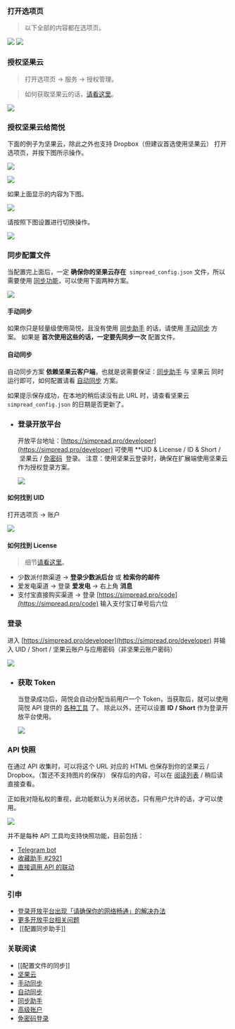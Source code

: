 ### 打开选项页


> 以下全部的内容都在选项页。



![](https://z3.ax1x.com/2021/05/04/gnKB59.png#crop=0&crop=0&crop=1&crop=1&id=jGgQw&originHeight=263&originWidth=483&originalType=binary&ratio=1&rotation=0&showTitle=false&status=done&style=none&title=)
![](https://z3.ax1x.com/2021/05/04/gnMhLT.png#crop=0&crop=0&crop=1&crop=1&id=A2RY5&originHeight=434&originWidth=486&originalType=binary&ratio=1&rotation=0&showTitle=false&status=done&style=none&title=)
### 授权坚果云


> 打开选项页 → 服务 → 授权管理。



> 如何获取坚果云的话，[请看这里](http://ksria.com/simpread/docs/#/%E5%9D%9A%E6%9E%9C%E4%BA%91)。



![](https://z3.ax1x.com/2021/05/04/gnQynK.png#crop=0&crop=0&crop=1&crop=1&id=R7DFm&originHeight=481&originWidth=1249&originalType=binary&ratio=1&rotation=0&showTitle=false&status=done&style=none&title=)
### 授权坚果云给简悦


下面的例子为坚果云，除此之外也支持 Dropbox（但建议首选使用坚果云）
打开选项页，并按下图所示操作。


![](https://s1.ax1x.com/2020/11/10/Bq2MRS.md.png#crop=0&crop=0&crop=1&crop=1&id=lkUtX&originHeight=780&originWidth=680&originalType=binary&ratio=1&rotation=0&showTitle=false&status=done&style=none&title=)


![](https://z3.ax1x.com/2021/05/04/gnQIjP.png#crop=0&crop=0&crop=1&crop=1&id=vZzRn&originHeight=307&originWidth=1047&originalType=binary&ratio=1&rotation=0&showTitle=false&status=done&style=none&title=)


如果上面显示的内容为下图。


![](https://z3.ax1x.com/2021/05/04/gnQv3n.png#crop=0&crop=0&crop=1&crop=1&id=FFQkr&originHeight=295&originWidth=918&originalType=binary&ratio=1&rotation=0&showTitle=false&status=done&style=none&title=)


请按照下图设置进行切换操作。


![](https://z3.ax1x.com/2021/05/04/gnlpuV.png#crop=0&crop=0&crop=1&crop=1&id=d5AVR&originHeight=702&originWidth=1210&originalType=binary&ratio=1&rotation=0&showTitle=false&status=done&style=none&title=)
### 同步配置文件


当配置完上面后，一定 **确保你的坚果云存在**  `simpread_config.json` 文件，所以需要使用 [同步功能](http://ksria.com/simpread/docs/#/%E5%90%8C%E6%AD%A5)，可以使用下面两种方案。


![](https://z3.ax1x.com/2021/05/04/gn3JnP.png#crop=0&crop=0&crop=1&crop=1&id=P3iWx&originHeight=436&originWidth=1576&originalType=binary&ratio=1&rotation=0&showTitle=false&status=done&style=none&title=)
#### 手动同步


如果你只是轻量级使用简悦，且没有使用 [同步助手](http://ksria.com/simpread/docs/#/Sync) 的话，请使用 [手动同步](http://ksria.com/simpread/docs/#/%E5%90%8C%E6%AD%A5?id=%e6%89%8b%e5%8a%a8%e5%90%8c%e6%ad%a5) 方案。
如果是 **首次使用这些的话，一定要先同步一次** 配置文件。
#### 自动同步


自动同步方案 **依赖坚果云客户端**，也就是说需要保证：[同步助手](http://ksria.com/simpread/docs/#/Sync) 与 坚果云 同时运行即可，如何配置请看 [自动同步](http://ksria.com/simpread/docs/#/%E8%87%AA%E5%8A%A8%E5%90%8C%E6%AD%A5) 方案。


如果提示保存成功，在本地的稍后读没有此 URL 时，请查看坚果云 `simpread_config.json` 的日期是否更新了。
- ### 登录开放平台
  
  
  开放平台地址：[https://simpread.pro/developer](https://simpread.pro/developer)
  可使用 **UID & License / ID & Short /  坚果云 / [免密码](https://github.com/Kenshin/simpread/discussions/2974)  登录。
  注意：使用坚果云登录时，确保在扩展端使用坚果云作为授权登录方案。
  
  
  ![](https://user-images.githubusercontent.com/81074/139575048-b747ec3c-6bab-4dac-bece-0e565dbf9b78.png#crop=0&crop=0&crop=1&crop=1&id=Ye5MD&originHeight=515&originWidth=574&originalType=binary&ratio=1&rotation=0&showTitle=false&status=done&style=none&title=)
#### 如何找到 UID


打开选项页 → 账户


![](https://z3.ax1x.com/2021/05/04/gnls8s.png#crop=0&crop=0&crop=1&crop=1&id=ZVkVI&originHeight=554&originWidth=1097&originalType=binary&ratio=1&rotation=0&showTitle=false&status=done&style=none&title=)
#### 如何找到 License


> 细节[请看这里](https://github.com/Kenshin/simpread/discussions/2756)。
- 少数派付款渠道 → **登录少数派后台** 或 **检索你的邮件**
- 爱发电渠道 → 登录 **爱发电** → 右上角 **消息**
- 支付宝直接购买渠道 → 登录 [https://simpread.pro/code](https://simpread.pro/code) 输入支付宝订单号后六位
### 登录


进入 [https://simpread.pro/developer](https://simpread.pro/developer) 并输入 UID / Short / 坚果云账户与应用密码（非坚果云账户密码）


![](https://z3.ax1x.com/2021/10/05/4jL461.png#crop=0&crop=0&crop=1&crop=1&id=PQFsX&originHeight=236&originWidth=505&originalType=binary&ratio=1&rotation=0&showTitle=false&status=done&style=none&title=)
- ### 获取 Token
  
  
  当登录成功后，简悦会自动分配当前用户一个 Token，当获取后，就可以使用简悦 API 提供的 [各种工具]([tools](https://simpread.pro/api/#/tools)) 了。
  除此以外，还可以设置 **ID / Short** 作为登录开放平台使用。
  
  
  ![](https://z3.ax1x.com/2021/05/04/gn32AU.png#crop=0&crop=0&crop=1&crop=1&id=vwEoC&originHeight=548&originWidth=1165&originalType=binary&ratio=1&rotation=0&showTitle=false&status=done&style=none&title=)
### API 快照


在通过 API 收集时，可以将这个 URL 对应的 HTML 也保存到你的坚果云 / Dropbox。（暂还不支持图片的保存）
保存后的内容，可以在 [阅读列表](https://github.com/Kenshin/simpread/discussions/2954) / 稍后读直接查看。
​

正如我对隐私权的重视，此功能默认为关闭状态，只有用户允许的话，才可以使用。


![](https://user-images.githubusercontent.com/81074/139578111-f017e4f7-cd41-4e6d-b02a-6b63cadce0bd.png#crop=0&crop=0&crop=1&crop=1&id=O4XQX&originHeight=355&originWidth=720&originalType=binary&ratio=1&rotation=0&showTitle=false&status=done&style=none&title=)


并不是每种 API 工具均支持快照功能，目前包括：
- [Telegram bot](https://simpread.pro/api/#/tools?id=telegram-bot)
- [收藏助手 #2921](https://github.com/Kenshin/simpread/discussions/2921)
- [直接调用 API 的联动](https://github.com/Kenshin/simpread/discussions?discussions_q=label%3Aapi)
-
### 引申
- [登录开放平台出现「请确保你的网络畅通」的解决办法](https://github.com/Kenshin/simpread/discussions/2425)
- [更多开放平台相关问题](https://github.com/Kenshin/simpread/discussions/categories/developer)
- ​ [[配置同步助手]]
### 关联阅读
- [[配置文件的同步]]
- [坚果云](http://ksria.com/simpread/docs/#/%E5%9D%9A%E6%9E%9C%E4%BA%91)
- [手动同步](http://ksria.com/simpread/docs/#/%E5%90%8C%E6%AD%A5?id=%E6%89%8B%E5%8A%A8%E5%90%8C%E6%AD%A5)
- [自动同步](http://ksria.com/simpread/docs/#/%E8%87%AA%E5%8A%A8%E5%90%8C%E6%AD%A5)
- [同步助手](http://ksria.com/simpread/docs/#/Sync)
- [高级账户](http://ksria.com/simpread/docs/#/%E9%AB%98%E7%BA%A7%E8%B4%A6%E6%88%B7)
- [免密码登录](https://github.com/Kenshin/simpread/discussions/2974)